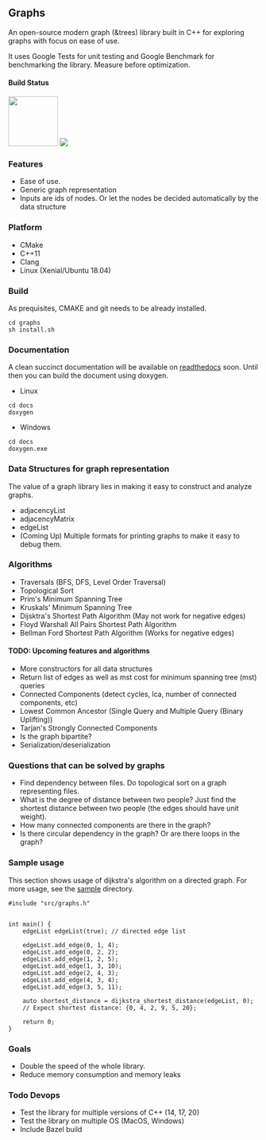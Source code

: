 ## Graphs
An open-source modern graph (&trees) library built in C++ for exploring graphs with focus on ease of use.

It uses Google Tests for unit testing and Google Benchmark for benchmarking the library. Measure before optimization.

#### Build Status
<img src="https://travis-ci.com/wasimusu/graphs.svg?branch=master" width="100">
<img src="https://readthedocs.org/projects/graphs/badge/?version=latest">

### Features
* Ease of use.
* Generic graph representation
* Inputs are ids of nodes. Or let the nodes be decided automatically by the data structure

### Platform
* CMake
* C++11
* Clang
* Linux (Xenial/Ubuntu 18.04)

### Build
As prequisites, CMAKE and git needs to be already installed.
```
cd graphs
sh install.sh
```
### Documentation
A clean succinct documentation will be available on [readthedocs](https://graphs.readthedocs.io/en/latest/) soon.
Until then you can build the document using doxygen.

- Linux
```
cd docs
doxygen
```

- Windows
```
cd docs
doxygen.exe
```


### Data Structures for graph representation
The value of a graph library lies in making it easy to construct and analyze graphs. 
* adjacencyList
* adjacencyMatrix
* edgeList
* (Coming Up) Multiple formats for printing graphs to make it easy to debug them.

### Algorithms
* Traversals (BFS, DFS, Level Order Traversal)
* Topological Sort
* Prim's Minimum Spanning Tree
* Kruskals' Minimum Spanning Tree
* Dijsktra's Shortest Path Algorithm (May not work for negative edges)
* Floyd Warshall All Pairs Shortest Path Algorithm
* Bellman Ford Shortest Path Algorithm (Works for negative edges)

#### TODO: Upcoming features and algorithms
* More constructors for all data structures
* Return list of edges as well as mst cost for minimum spanning tree (mst) queries 
* Connected Components (detect cycles, lca, number of connected components, etc)
* Lowest Common Ancestor (Single Query and Multiple Query (Binary Uplifting))
* Tarjan's Strongly Connected Components
* Is the graph bipartite?
* Serialization/deserialization

### Questions that can be solved by graphs
* Find dependency between files. Do topological sort on a graph representing files.
* What is the degree of distance between two people? 
Just find the shortest distance between two people (the edges should have unit weight).
* How many connected components are there in the graph?
* Is there circular dependency in the graph? Or are there loops in the graph?

### Sample usage
This section shows usage of dijkstra's algorithm on a directed graph. For more usage, see the [sample](sample) directory.

```
#include "src/graphs.h"


int main() {
    edgeList edgeList(true); // directed edge list

    edgeList.add_edge(0, 1, 4);
    edgeList.add_edge(0, 2, 2);
    edgeList.add_edge(1, 2, 5);
    edgeList.add_edge(1, 3, 10);
    edgeList.add_edge(2, 4, 3);
    edgeList.add_edge(4, 3, 4);
    edgeList.add_edge(3, 5, 11);

    auto shortest_distance = dijkstra_shortest_distance(edgeList, 0);
    // Expect shortest distance: {0, 4, 2, 9, 5, 20};

    return 0;
}
```

### Goals
* Double the speed of the whole library.
* Reduce memory consumption and memory leaks

### Todo Devops
* Test the library for multiple versions of C++ (14, 17, 20)
* Test the library on multiple OS (MacOS, Windows)
* Include Bazel build
